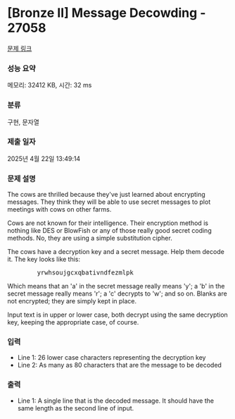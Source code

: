 # [Bronze II] Message Decowding - 27058 

[문제 링크](https://www.acmicpc.net/problem/27058) 

### 성능 요약

메모리: 32412 KB, 시간: 32 ms

### 분류

구현, 문자열

### 제출 일자

2025년 4월 22일 13:49:14

### 문제 설명

<p>The cows are thrilled because they've just learned about encrypting messages.  They think they will be able to use secret messages to plot meetings with cows on other farms.</p>

<p>Cows are not known for their intelligence.  Their encryption method is nothing like DES or BlowFish or any of those really good secret coding methods.  No, they are using a simple substitution cipher.</p>

<p>The cows have a decryption key and a secret message.  Help them decode it.  The key looks like this:</p>

<pre>        yrwhsoujgcxqbativndfezmlpk</pre>

<p>Which means that an 'a' in the secret message really means 'y'; a 'b' in the secret message really means 'r'; a 'c' decrypts to 'w'; and so on.  Blanks are not encrypted; they are simply kept in place.</p>

<p>Input text is in upper or lower case, both decrypt using the same decryption key, keeping the appropriate case, of course.</p>

### 입력 

 <ul>
	<li>Line 1: 26 lower case characters representing the decryption key</li>
	<li>Line 2: As many as 80 characters that are the message to be decoded</li>
</ul>

### 출력 

 <ul>
	<li>Line 1: A single line that is the decoded message.  It should have the same length as the second line of input.</li>
</ul>

